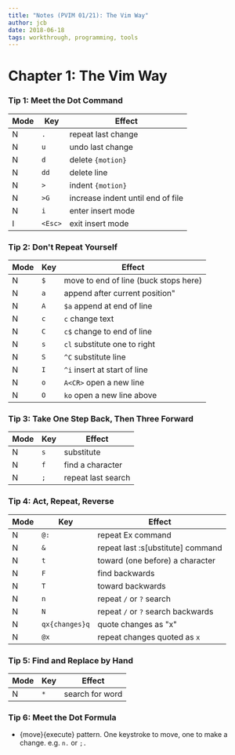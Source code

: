 ```yaml
---
title: "Notes (PVIM 01/21): The Vim Way"
author: jcb
date: 2018-06-18
tags: workthrough, programming, tools
---
```


# Chapter 1: The Vim Way

### Tip 1: Meet the Dot Command

 | Mode | Key    | Effect                            |
 |------|---------|-----------------------------------|
 | N    | `.`     | repeat last change                |
 | N    | `u`     | undo last change                  |
 | N    | `d`     | delete `{motion}`                 |
 | N    | `dd`    | delete line                       |
 | N    | `>`     | indent `{motion}`                 |
 | N    | `>G`    | increase indent until end of file |
 | N    | `i`     | enter insert mode                 |
 | I    | `<Esc>` | exit insert mode                  |

### Tip 2: Don't Repeat Yourself

 | Mode | Key | Effect                                |
 |------|------|---------------------------------------|
 | N    | `$`  | move to end of line (buck stops here) |
 | N    | `a`  | append after current position"        |
 | N    | `A`  | `$a` append at end of line            |
 | N    | `c`  | `c` change text                       |
 | N    | `C`  | `c$` change to end of line            |
 | N    | `s`  | `cl` substitute one to right          |
 | N    | `S`  | `^C` substitute line                  |
 | N    | `I`  | `^i` insert at start of line          |
 | N    | `o`  | `A<CR>` open a new line               |
 | N    | `O`  | `ko` open a new line above            |

### Tip 3: Take One Step Back, Then Three Forward

 | Mode | Key | Effect             |
 |------|------|--------------------|
 | N    | `s`  | substitute         |
 | N    | `f`  | find a character   |
 | N    | `;`  | repeat last search |

### Tip 4: Act, Repeat, Reverse

 | Mode | Key           | Effect                             |
 |------|----------------|------------------------------------|
 | N    | `@:`           | repeat Ex command                  |
 | N    | `&`            | repeat last :s[ubstitute] command  |
 | N    | `t`            | toward (one before) a character    |
 | N    | `F`            | find backwards                     |
 | N    | `T`            | toward backwards                   |
 | N    | `n`            | repeat `/` or `?` search           |
 | N    | `N`            | repeat `/` or `?` search backwards |
 | N    | `qx{changes}q` | quote changes as "x"               |
 | N    | `@x`           | repeat changes quoted as `x`       |

### Tip 5: Find and Replace by Hand

 | Mode | Key  | Effect          |
 |------|-------|-----------------|
 | N    | ``*`` | search for word |

### Tip 6: Meet the Dot Formula

- {move}{execute} pattern. One keystroke to move, one to make a change. e.g.
`n.` or `;.`


